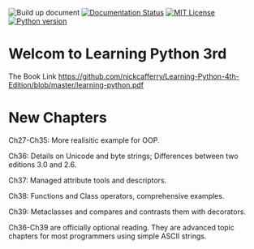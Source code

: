  ![Build up document](https://github.com/nickcafferry/Learning-Python-From-Scratch/workflows/Build%20up%20document/badge.svg)
 [![Documentation Status](https://readthedocs.org/projects/learning-python-from-scratch/badge/?version=latest)](https://learning-python-from-scratch.readthedocs.io/en/latest/?badge=latest)
 [![MIT License](https://img.shields.io/badge/license-MIT-blue.svg?style=flat)](http://choosealicense.com/licenses/mit/)
 [![Python version](https://img.shields.io/badge/python-3.7,3.8-brightgreen.svg)](https://www.python.org/)
 
 
 # Welcom to Learning Python 3rd

 The Book Link https://github.com/nickcafferry/Learning-Python-4th-Edition/blob/master/learning-python.pdf
 
 # New Chapters 
 
 Ch27-Ch35: More realisitic example for OOP.

 Ch36: Details on Unicode and byte strings; Differences between two editions 3.0 and 2.6.
 
 Ch37: Managed attribute tools and descriptors.
 
 Ch38: Functions and Class operators, comprehensive examples.
 
 Ch39: Metaclasses and compares and contrasts them with decorators.
 
 Ch36-Ch39 are officially optional reading. They are advanced topic chapters for most programmers using simple ASCII strings.
 
 

